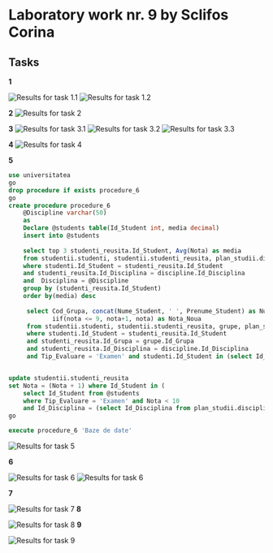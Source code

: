 # Laboratory work nr. 9 by Sclifos Corina

## Tasks
**1** 

![Results for task 1.1](images/lab9_1.1.JPG)
![Results for task 1.2](images/lab9_1.2.JPG)

**2** 
![Results for task 2](images/lab9_2.JPG)

**3** 
![Results for task 3.1](images/lab9_3.1.JPG)
![Results for task 3.2](images/lab9_3.2.JPG)
![Results for task 3.3](images/lab9_3.3.JPG)

**4** 
![Results for task 4](images/lab9_4.JPG)

**5** 
```sql
use universitatea
go 
drop procedure if exists procedure_6 
go
create procedure procedure_6
	@Discipline varchar(50)
	as
    Declare @students table(Id_Student int, media decimal)
	insert into @students
	
	select top 3 studenti_reusita.Id_Student, Avg(Nota) as media
	from studentii.studenti, studentii.studenti_reusita, plan_studii.discipline
	where studenti.Id_Student = studenti_reusita.Id_Student
	and studenti_reusita.Id_Disciplina = discipline.Id_Disciplina
	and  Disciplina = @Discipline
	group by (studenti_reusita.Id_Student)
	order by(media) desc
	 
	 select Cod_Grupa, concat(Nume_Student, ' ', Prenume_Student) as Nume_Prenume_Student, Disciplina, nota as Nota_Veche, 
			iif(nota <= 9, nota+1, nota) as Nota_Noua
	 from studentii.studenti, studentii.studenti_reusita, grupe, plan_studii.discipline
	 where studenti.Id_Student = studenti_reusita.Id_Student 
	 and studenti_reusita.Id_Grupa = grupe.Id_Grupa 
	 and studenti_reusita.Id_Disciplina = discipline.Id_Disciplina
	 and Tip_Evaluare = 'Examen' and studenti.Id_Student in (select Id_Student from @students) and Disciplina = @Discipline


update studentii.studenti_reusita 
set Nota = (Nota + 1) where Id_Student in (
	select Id_Student from @students 
	where Tip_Evaluare = 'Examen' and Nota < 10
	and Id_Disciplina = (select Id_Disciplina from plan_studii.discipline where Disciplina = @Discipline))
go

execute procedure_6 'Baze de date'
```
![Results for task 5](images/lab9_5.JPG)

**6** 

![Results for task 6](images/lab9_6.1.JPG)
![Results for task 6](images/lab9_6.2.JPG)

**7** 

![Results for task 7](images/lab9_7.JPG)
**8** 

![Results for task 8](images/lab9_78.JPG)
**9** 

![Results for task 9](images/lab9_9.JPG)


